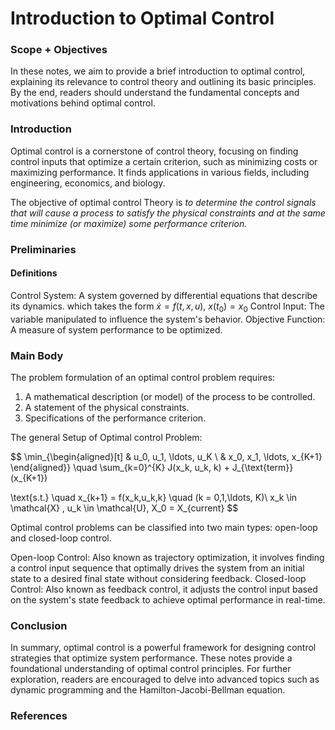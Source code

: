 # Introduction to Optimal Control

### Scope + Objectives

In these notes, we aim to provide a brief introduction to optimal control, explaining its relevance to control theory and outlining its basic principles. By the end, readers should understand the fundamental concepts and motivations behind optimal control.

### Introduction

Optimal control is a cornerstone of control theory, focusing on finding control inputs that optimize a certain criterion, such as minimizing costs or maximizing performance. It finds applications in various fields, including engineering, economics, and biology.

The objective of optimal control Theory is _to determine the control signals that will cause a process to satisfy the physical constraints and at the same time minimize (or maximize) some performance criterion._


### Preliminaries
#### Definitions

Control System: A system governed by differential equations that describe its dynamics.
which takes the form
$\dot x = f(t,x,u)$, $x(t_0)=x_0$
Control Input: The variable manipulated to influence the system's behavior.
Objective Function: A measure of system performance to be optimized.

### Main Body
The problem formulation of an optimal control problem requires:
1. A mathematical description (or model) of the process to be controlled.
2. A statement of the physical constraints.
3. Specifications of the performance criterion.

The general Setup of Optimal control Problem:

$$
\min_{\begin{aligned}[t]
& u_0, u_1, \ldots, u_K \\
& x_0, x_1, \ldots, x_{K+1}
\end{aligned}} \quad \sum_{k=0}^{K} J(x_k, u_k, k) + J_{\text{term}}(x_{K+1})

\text{s.t.} \quad x_{k+1} = f(x_k,u_k,k} \quad (k = 0,1,\ldots, K)\\
x_k \in \mathcal{X} , u_k \in \mathcal{U}, X_0 = X_{current}
$$

Optimal control problems can be classified into two main types: open-loop and closed-loop control.

Open-loop Control: Also known as trajectory optimization, it involves finding a control input sequence that optimally drives the system from an initial state to a desired final state without considering feedback.
Closed-loop Control: Also known as feedback control, it adjusts the control input based on the system's state feedback to achieve optimal performance in real-time.

### Conclusion
In summary, optimal control is a powerful framework for designing control strategies that optimize system performance. These notes provide a foundational understanding of optimal control principles. For further exploration, readers are encouraged to delve into advanced topics such as dynamic programming and the Hamilton-Jacobi-Bellman equation.

### References
